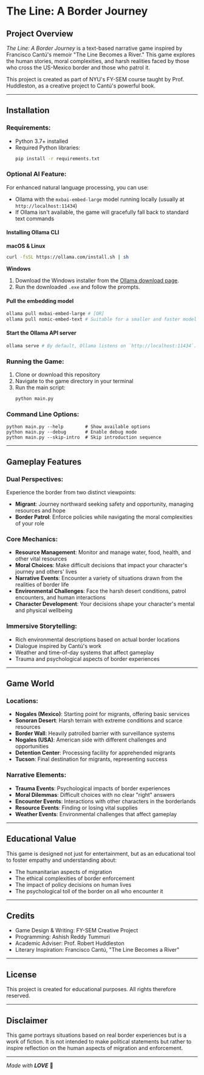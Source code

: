 # The Line: A Border Journey

## Project Overview

*The Line: A Border Journey* is a text-based narrative game inspired by Francisco Cantú's memoir "The Line Becomes a River." This game explores the human stories, moral complexities, and harsh realities faced by those who cross the US-Mexico border and those who patrol it.

This project is created as part of NYU's FY-SEM course taught by Prof. Huddleston, as a creative project to Cantú's powerful book.

---

## Installation

### Requirements:

* Python 3.7+ installed
* Required Python libraries:
    ```bash
    pip install -r requirements.txt
    ```

### Optional AI Feature:
For enhanced natural language processing, you can use:
* Ollama with the `mxbai-embed-large` model running locally (usually at `http://localhost:11434`)
* If Ollama isn't available, the game will gracefully fall back to standard text commands

#### Installing Ollama CLI

__macOS & Linux__
```bash
curl -fsSL https://ollama.com/install.sh | sh
```

__Windows__
1. Download the Windows installer from the [Ollama download page](https://ollama.com/download).
2. Run the downloaded `.exe` and follow the prompts.

#### Pull the embedding model

```bash
ollama pull mxbai-embed-large # [OR]
ollama pull nomic-embed-text # Suitable for a smaller and faster model
```

#### Start the Ollama API server

```bash
ollama serve # By default, Ollama listens on `http://localhost:11434`.
```

### Running the Game:

1. Clone or download this repository
2. Navigate to the game directory in your terminal
3. Run the main script:
    ```bash
    python main.py
    ```

### Command Line Options:
```
python main.py --help        # Show available options
python main.py --debug       # Enable debug mode
python main.py --skip-intro  # Skip introduction sequence
```
---

## Gameplay Features

### Dual Perspectives:
Experience the border from two distinct viewpoints:
* **Migrant**: Journey northward seeking safety and opportunity, managing resources and hope
* **Border Patrol**: Enforce policies while navigating the moral complexities of your role

### Core Mechanics:
* **Resource Management**: Monitor and manage water, food, health, and other vital resources
* **Moral Choices**: Make difficult decisions that impact your character's journey and others' lives
* **Narrative Events**: Encounter a variety of situations drawn from the realities of border life
* **Environmental Challenges**: Face the harsh desert conditions, patrol encounters, and human interactions
* **Character Development**: Your decisions shape your character's mental and physical wellbeing

### Immersive Storytelling:
* Rich environmental descriptions based on actual border locations
* Dialogue inspired by Cantú's work
* Weather and time-of-day systems that affect gameplay
* Trauma and psychological aspects of border experiences

---

## Game World

### Locations:
* **Nogales (Mexico)**: Starting point for migrants, offering basic services
* **Sonoran Desert**: Harsh terrain with extreme conditions and scarce resources
* **Border Wall**: Heavily patrolled barrier with surveillance systems
* **Nogales (USA)**: American side with different challenges and opportunities
* **Detention Center**: Processing facility for apprehended migrants
* **Tucson**: Final destination for migrants, representing success

### Narrative Elements:
* **Trauma Events**: Psychological impacts of border experiences
* **Moral Dilemmas**: Difficult choices with no clear "right" answers
* **Encounter Events**: Interactions with other characters in the borderlands
* **Resource Events**: Finding or losing vital supplies
* **Weather Events**: Environmental challenges that affect gameplay

---

## Educational Value

This game is designed not just for entertainment, but as an educational tool to foster empathy and understanding about:

* The humanitarian aspects of migration
* The ethical complexities of border enforcement
* The impact of policy decisions on human lives
* The psychological toll of the border on all who encounter it

---

## Credits

* Game Design & Writing: FY-SEM Creative Project
* Programming: Ashish Reddy Tummuri
* Academic Adviser: Prof. Robert Huddleston
* Literary Inspiration: Francisco Cantú, "The Line Becomes a River"

---

## License

This project is created for educational purposes. All rights therefore reserved.

---

## Disclaimer

This game portrays situations based on real border experiences but is a work of fiction. It is not intended to make political statements but rather to inspire reflection on the human aspects of migration and enforcement.

---

_Made with __LOVE___ 💖

